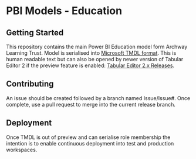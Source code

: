# PBI Models - Education

## Getting Started
This repository  contains the main Power BI Education model form Archway Learning Trust.
Model is serialised into [Microsoft TMDL format](https://powerbi.microsoft.com/en-us/blog/announcing-public-preview-of-the-tabular-model-definition-language-tmdl/).
This is human readable text but can also be opened by newer version of Tabular Editor 2 if the preview feature is enabled:
[Tabular Editor 2.x Releases](https://github.com/TabularEditor/TabularEditor/releases).

## Contributing
An issue should be created followed by a branch named Issue/Issue#.
Once complete, use a pull request to merge into the current release branch.

## Deployment
Once TMDL is out of preview and can serialise role membership the intention is to enable continuous deployment into test and production workspaces.
